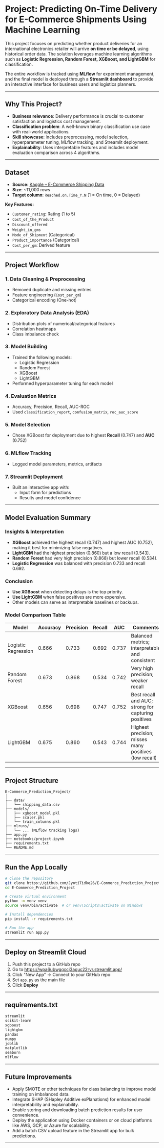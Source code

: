 # Project: Predicting On-Time Delivery for E-Commerce Shipments Using Machine Learning

This project focuses on predicting whether product deliveries for an international electronics retailer will arrive **on time or be delayed**, using historical order data. The solution leverages machine learning algorithms such as **Logistic Regression, Random Forest, XGBoost, and LightGBM** for classification.

The entire workflow is tracked using **MLflow** for experiment management, and the final model is deployed through a **Streamlit dashboard** to provide an interactive interface for business users and logistics planners.

---

##  Why This Project?

- **Business relevance**: Delivery performance is crucial to customer satisfaction and logistics cost management.
- **Classification problem**: A well-known binary classification use case with real-world applications.
- **Skill showcase**: Includes preprocessing, model selection, hyperparameter tuning, MLflow tracking, and Streamlit deployment.
- **Explainability**: Uses interpretable features and includes model evaluation comparison across 4 algorithms.

---

##  Dataset

- **Source**: [Kaggle – E-Commerce Shipping Data](https://www.kaggle.com/datasets/prachi13/customer-analytics)
- **Size**: ~11,000 rows  
- **Target column**: `Reached.on.Time_Y.N` (1 = On time, 0 = Delayed)

**Key Features:**
- `Customer_rating`: Rating (1 to 5)
- `Cost_of_the_Product`
- `Discount_offered`
- `Weight_in_gms`
- `Mode_of_Shipment` (Categorical)
- `Product_importance` (Categorical)
- `Cost_per_gm`: Derived feature

---

##  Project Workflow

### 1. **Data Cleaning & Preprocessing**
- Removed duplicate and missing entries
- Feature engineering (`Cost_per_gm`)
- Categorical encoding (One-hot)

### 2. **Exploratory Data Analysis (EDA)**
- Distribution plots of numerical/categorical features
- Correlation heatmaps
- Class imbalance check

### 3. **Model Building**
- Trained the following models:
  - Logistic Regression
  - Random Forest
  - XGBoost
  - LightGBM
- Performed hyperparameter tuning for each model

### 4. **Evaluation Metrics**
- Accuracy, Precision, Recall, AUC-ROC
- Used `classification_report`, `confusion_matrix`, `roc_auc_score`

### 5. **Model Selection**
- Chose XGBoost for deployment due to highest **Recall** (0.747) and **AUC** (0.752)

### 6. **MLflow Tracking**
- Logged model parameters, metrics, artifacts

### 7. **Streamlit Deployment**
- Built an interactive app with:
  - Input form for predictions
  - Results and model confidence

---

##  Model Evaluation Summary

### Insights & Interpretation

- **XGBoost** achieved the highest recall (0.747) and highest AUC (0.752), making it best for minimizing false negatives.
- **LightGBM** had the highest precision (0.860) but a low recall (0.543).
- **Random Forest** had very high precision (0.868) but lower recall (0.534).
- **Logistic Regression** was balanced with precision 0.733 and recall 0.692.

### Conclusion

- **Use XGBoost** when detecting delays is the top priority.
- **Use LightGBM** when false positives are more expensive.
- Other models can serve as interpretable baselines or backups.

### Model Comparison Table

| Model               | Accuracy | Precision | Recall | AUC   | Comments                                              |
|---------------------|----------|-----------|--------|-------|--------------------------------------------------------|
| Logistic Regression | 0.666    | 0.733     | 0.692  | 0.737 | Balanced metrics; interpretable and consistent         |
| Random Forest       | 0.673    | 0.868     | 0.534  | 0.742 | Very high precision; weaker recall                     |
| XGBoost             | 0.656    | 0.698     | 0.747  | 0.752 | Best recall and AUC; strong for capturing positives    |
| LightGBM            | 0.675    | 0.860     | 0.543  | 0.744 | Highest precision; misses many positives (low recall)  |

---

##  Project Structure

```
E-Commerce_Prediction_Project/
│
├── data/
│   └── shipping_data.csv
├── models/
│   ├── xgboost_model.pkl
│   ├── scaler.pkl
│   └── train_columns.pkl
├── mlruns/
│   └── ... (MLflow tracking logs)
├── app.py
├── notebooks/project.ipynb
├── requirements.txt
└── README.md
```
---

##  Run the App Locally

```bash
# Clone the repository
git clone https://github.com/JyotiTidke26/E-Commerce_Prediction_Project.git
cd E-Commerce_Prediction_Project

# Create virtual environment
python -m venv venv
source venv/bin/activate  # or venv\Scripts\activate on Windows

# Install dependencies
pip install -r requirements.txt

# Run the app
streamlit run app.py
```

---

##  Deploy on Streamlit Cloud

1. Push this project to a GitHub repo
2. Go to https://wpa6ubwgqccj3aguc22rvr.streamlit.app/
3. Click "New App" → Connect to your GitHub repo
4. Set `app.py` as the main file
5. Click **Deploy**

---

##  requirements.txt

```txt
streamlit
scikit-learn
xgboost
lightgbm
pandas
numpy
joblib
matplotlib
seaborn
mlflow
```
---

## Future Improvements

- Apply SMOTE or other techniques for class balancing to improve model training on imbalanced data.
- Integrate SHAP (SHapley Additive exPlanations) for enhanced model interpretability and explainability.
- Enable storing and downloading batch prediction results for user convenience.
- Deploy the application using Docker containers or on cloud platforms like AWS, GCP, or Azure for scalability.
- Add a batch CSV upload feature in the Streamlit app for bulk predictions.

---
